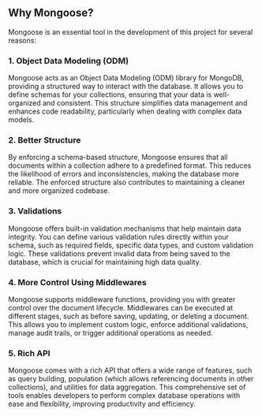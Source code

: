 ## Why Mongoose?

Mongoose is an essential tool in the development of this project for several reasons:

### 1. Object Data Modeling (ODM)
Mongoose acts as an Object Data Modeling (ODM) library for MongoDB, providing a structured way to interact with the database. It allows you to define schemas for your collections, ensuring that your data is well-organized and consistent. This structure simplifies data management and enhances code readability, particularly when dealing with complex data models.

### 2. Better Structure
By enforcing a schema-based structure, Mongoose ensures that all documents within a collection adhere to a predefined format. This reduces the likelihood of errors and inconsistencies, making the database more reliable. The enforced structure also contributes to maintaining a cleaner and more organized codebase.

### 3. Validations
Mongoose offers built-in validation mechanisms that help maintain data integrity. You can define various validation rules directly within your schema, such as required fields, specific data types, and custom validation logic. These validations prevent invalid data from being saved to the database, which is crucial for maintaining high data quality.

### 4. More Control Using Middlewares
Mongoose supports middleware functions, providing you with greater control over the document lifecycle. Middlewares can be executed at different stages, such as before saving, updating, or deleting a document. This allows you to implement custom logic, enforce additional validations, manage audit trails, or trigger additional operations as needed. 

### 5. Rich API
Mongoose comes with a rich API that offers a wide range of features, such as query building, population (which allows referencing documents in other collections), and utilities for data aggregation. This comprehensive set of tools enables developers to perform complex database operations with ease and flexibility, improving productivity and efficiency.
